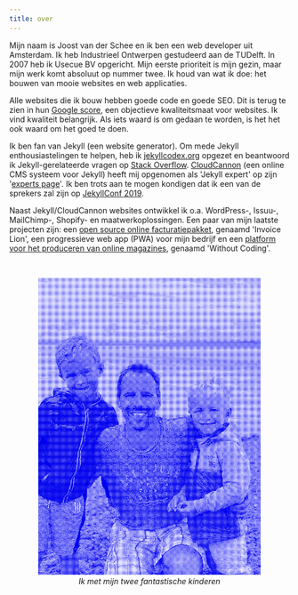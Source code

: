 ```yaml
---
title: over
---
```


Mijn naam is Joost van der Schee en ik ben een web developer uit Amsterdam. Ik heb Industrieel Ontwerpen gestudeerd aan de TUDelft. In 2007 heb ik Usecue BV opgericht. Mijn eerste prioriteit is mijn gezin, maar mijn werk komt absoluut op nummer twee. Ik houd van wat ik doe: het bouwen van mooie websites en web applicaties.

Alle websites die ik bouw hebben goede code en goede SEO. Dit is terug te zien in hun [Google score](https://www.usecue.com/blog/google-lighthouse-score/), een objectieve kwaliteitsmaat voor websites. Ik vind kwaliteit belangrijk. Als iets waard is om gedaan te worden, is het het ook waard om het goed te doen.

Ik ben fan van Jekyll (een website generator). Om mede Jekyll enthousiastelingen te helpen, heb ik [jekyllcodex.org](https://jekyllcodex.org) opgezet en beantwoord ik Jekyll-gerelateerde vragen op [Stack Overflow](http://stackoverflow.com/users/2397550/joosts). [CloudCannon](https://cloudcannon.com/) (een online CMS systeem voor Jekyll) heeft mij opgenomen als 'Jekyll expert' op zijn '[experts page](https://cloudcannon.com/experts/)'. Ik ben trots aan te mogen kondigen dat ik een van de sprekers zal zijn op [JekyllConf 2019](https://jekyllconf.com/).

Naast Jekyll/CloudCannon websites ontwikkel ik o.a. WordPress-, Issuu-, MailChimp-, Shopify- en maatwerkoplossingen. Een paar van mijn laatste projecten zijn: een [open source online facturatiepakket](https://www.invoicelion.org/nl/), genaamd 'Invoice Lion', een progressieve web app (PWA) voor mijn bedrijf en een [platform voor het produceren van online magazines](https://withoutcoding.com), genaamd 'Without Coding'.

&nbsp;

<p style="text-align: center;"><img src="/img/joostvanderschee.png" style="max-width: 100%; width: 400px;" alt="Joost van der Schee" /><br /><em>Ik met mijn twee fantastische kinderen</em></p>